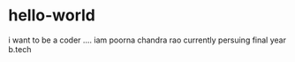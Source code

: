 # hello-world
i want to be a coder ....
iam poorna chandra rao currently persuing final year b.tech
